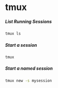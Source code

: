 # tmux

##### List Running Sessions
```bash
tmux ls
```

##### Start a session
```bash
tmux
```

##### Start a named session
```bash
tmux new -s mysession
```
